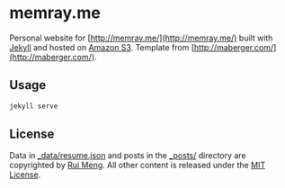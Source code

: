 # memray.me

Personal website for [http://memray.me/](http://memray.me/) built with [Jekyll](http://jekyllrb.com/) and hosted on [Amazon S3](https://aws.amazon.com/s3/). Template from [http://maberger.com/](http://maberger.com/).


## Usage

```sh
jekyll serve
```

## License

Data in [_data/resume.json](_data/resume.json) and posts in the [_posts/](_posts/) directory are copyrighted by [Rui Meng](http://memray.me "Rui Meng's Website"). All other content is released under the [MIT License](http://www.opensource.org/licenses/MIT).

